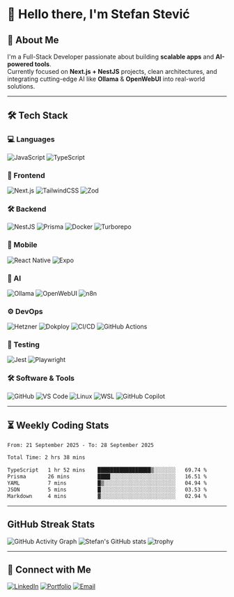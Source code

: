 # 👋 Hello there, I'm Stefan Stević

## 🚀 About Me
I'm a Full-Stack Developer passionate about building **scalable apps** and **AI-powered tools**.  
Currently focused on **Next.js + NestJS** projects, clean architectures, and integrating cutting-edge AI like **Ollama** & **OpenWebUI** into real-world solutions.

---

## 🛠 Tech Stack

### **💻 Languages**
![JavaScript](https://img.shields.io/badge/JavaScript-F7DF1E?style=for-the-badge&logo=javascript&logoColor=black)
![TypeScript](https://img.shields.io/badge/TypeScript-3178C6?style=for-the-badge&logo=typescript&logoColor=white)

### **🎨 Frontend**
![Next.js](https://img.shields.io/badge/Next.js-000000?style=for-the-badge&logo=nextdotjs&logoColor=white)
![TailwindCSS](https://img.shields.io/badge/TailwindCSS-06B6D4?style=for-the-badge&logo=tailwindcss&logoColor=white)
![Zod](https://img.shields.io/badge/Zod-3E67B1?style=for-the-badge&logo=zod&logoColor=white)

### **🛠 Backend**
![NestJS](https://img.shields.io/badge/NestJS-E0234E?style=for-the-badge&logo=nestjs&logoColor=white)
![Prisma](https://img.shields.io/badge/Prisma-2D3748?style=for-the-badge&logo=prisma&logoColor=white)
![Docker](https://img.shields.io/badge/Docker-2496ED?style=for-the-badge&logo=docker&logoColor=white)
![Turborepo](https://img.shields.io/badge/Turborepo-000000?style=for-the-badge&logo=turborepo&logoColor=white)

### **📱 Mobile**
![React Native](https://img.shields.io/badge/React%20Native-20232A?style=for-the-badge&logo=react&logoColor=61DAFB)
![Expo](https://img.shields.io/badge/Expo-000020?style=for-the-badge&logo=expo&logoColor=white)

### **🤖 AI**
![Ollama](https://img.shields.io/badge/Ollama-000000?style=for-the-badge&logo=ollama&logoColor=white)
![OpenWebUI](https://img.shields.io/badge/OpenWebUI-FF6F00?style=for-the-badge&logo=openai&logoColor=white)
![n8n](https://img.shields.io/badge/n8n-234165?style=for-the-badge&logo=n8n&logoColor=white)

### **⚙️ DevOps**
![Hetzner](https://img.shields.io/badge/Hetzner-D50C2D?style=for-the-badge&logo=hetzner&logoColor=white)
![Dokploy](https://img.shields.io/badge/Dokploy-0A66C2?style=for-the-badge&logo=docker&logoColor=white)
![CI/CD](https://img.shields.io/badge/CI%2FCD-000000?style=for-the-badge&logo=githubactions&logoColor=white)
![GitHub Actions](https://img.shields.io/badge/GitHub%20Actions-2088FF?style=for-the-badge&logo=githubactions&logoColor=white)

### **🧪 Testing**
![Jest](https://img.shields.io/badge/Jest-C21325?style=for-the-badge&logo=jest&logoColor=white)
![Playwright](https://img.shields.io/badge/Playwright-45ba4b?style=for-the-badge&logo=playwright&logoColor=white)


### **🛠 Software & Tools**
![GitHub](https://img.shields.io/badge/GitHub-181717?style=for-the-badge&logo=github&logoColor=white)
![VS Code](https://img.shields.io/badge/VS%20Code-007ACC?style=for-the-badge&logo=visualstudiocode&logoColor=white)
![Linux](https://img.shields.io/badge/Linux-FCC624?style=for-the-badge&logo=linux&logoColor=black)
![WSL](https://img.shields.io/badge/WSL-4D4D4D?style=for-the-badge&logo=linux&logoColor=white)
![GitHub Copilot](https://img.shields.io/badge/GitHub%20Copilot-000000?style=for-the-badge&logo=githubcopilot&logoColor=white)

---

## ⏳ Weekly Coding Stats
<!--START_SECTION:waka-->

```txt
From: 21 September 2025 - To: 28 September 2025

Total Time: 2 hrs 38 mins

TypeScript   1 hr 52 mins    █████████████████▒░░░░░░░   69.74 %
Prisma       26 mins         ████░░░░░░░░░░░░░░░░░░░░░   16.51 %
YAML         7 mins          █▒░░░░░░░░░░░░░░░░░░░░░░░   04.94 %
JSON         5 mins          █░░░░░░░░░░░░░░░░░░░░░░░░   03.53 %
Markdown     4 mins          ▓░░░░░░░░░░░░░░░░░░░░░░░░   02.94 %
```

<!--END_SECTION:waka-->

---

## GitHub Streak Stats

![GitHub Activity Graph](https://github-readme-activity-graph.vercel.app/graph?username=Stefan94poz&theme=react-dark)
![Stefan's GitHub stats](https://github-readme-stats.vercel.app/api?username=Stefan94poz&show_icons=true&theme=radical)
![trophy](https://github-profile-trophy.vercel.app/?username=Stefan94poz&theme=onedark&title=MultiLanguage,Experience,Commits,Repositories&row=1)

---

## 🔗 Connect with Me
[![LinkedIn](https://img.shields.io/badge/LinkedIn-0A66C2?style=for-the-badge&logo=linkedin&logoColor=white)](https://www.linkedin.com/in/stefan-stevic-dev/)
[![Portfolio](https://img.shields.io/badge/Portfolio-FF7139?style=for-the-badge&logo=firefox&logoColor=white)](https://wingz.dev)
[![Email](https://img.shields.io/badge/Email-0078D4?style=for-the-badge&logo=microsoftoutlook&logoColor=white)](mailto:stefan.s.webdev@gmail.com)
